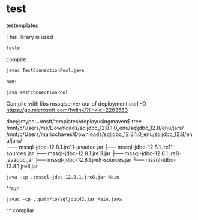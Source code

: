 # test
testemplates

This library is used 

```bash
teste
```

compile:
```console
javac TestConnectionPool.java
```
run:
```console
java TestConnectionPool
```

Compile with libs mssqlserver our of deployment
curl -O https://go.microsoft.com/fwlink/?linkid=2283563

doe@mypc:~/msft/templates/deployusingmaven$ tree /mnt/c/Users/ms/Downloads/sqljdbc_12.8.1.0_enu/sqljdbc_12.8/enu/jars/  
/mnt/c/Users/mariochaves/Downloads/sqljdbc_12.8.1.0_enu/sqljdbc_12.8/enu/jars/  
├── mssql-jdbc-12.8.1.jre11-javadoc.jar
├── mssql-jdbc-12.8.1.jre11-sources.jar
├── mssql-jdbc-12.8.1.jre11.jar
├── mssql-jdbc-12.8.1.jre8-javadoc.jar
├── mssql-jdbc-12.8.1.jre8-sources.jar
└── mssql-jdbc-12.8.1.jre8.jar

```console
java -cp .:mssql-jdbc-12.8.1.jre8.jar Main
```
^^run
```console
javac -cp .:path/to/sqljdbc42.jar Main.java
```
^^ compilar

